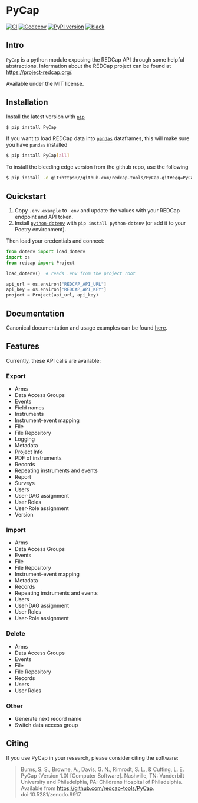 # PyCap

[![CI](https://github.com/redcap-tools/PyCap/actions/workflows/ci.yml/badge.svg)](https://github.com/redcap-tools/PyCap/actions/workflows/ci.yml)
[![Codecov](https://codecov.io/gh/redcap-tools/PyCap/branch/master/graph/badge.svg?token=IRgcPzANxU)](https://codecov.io/gh/redcap-tools/PyCap)
[![PyPI version](https://badge.fury.io/py/pycap.svg)](https://badge.fury.io/py/pycap)
[![black](https://img.shields.io/badge/code%20style-black-black)](https://pypi.org/project/black/)

## Intro

`PyCap` is a python module exposing the REDCap API through some helpful abstractions. Information about the REDCap project can be found at https://project-redcap.org/.

Available under the MIT license.

## Installation

Install the latest version with [`pip`](https://pypi.python.org/pypi/pip)

```sh
$ pip install PyCap
```

If you want to load REDCap data into [`pandas`](https://pandas.pydata.org/) dataframes, this will make sure you have `pandas` installed

```sh
$ pip install PyCap[all]
```

To install the bleeding edge version from the github repo, use the following

```sh
$ pip install -e git+https://github.com/redcap-tools/PyCap.git#egg=PyCap
```

## Quickstart

1. Copy `.env.example` to `.env` and update the values with your REDCap endpoint and API token.
2. Install [`python-dotenv`](https://pypi.org/project/python-dotenv/) with `pip install python-dotenv` (or add it to your Poetry environment).

Then load your credentials and connect:

```python
from dotenv import load_dotenv
import os
from redcap import Project

load_dotenv()  # reads .env from the project root

api_url = os.environ["REDCAP_API_URL"]
api_key = os.environ["REDCAP_API_KEY"]
project = Project(api_url, api_key)
```

## Documentation

Canonical documentation and usage examples can be found [here](https://redcap-tools.github.io/PyCap/).

## Features

Currently, these API calls are available:

### Export

* Arms
* Data Access Groups
* Events
* Field names
* Instruments
* Instrument-event mapping
* File
* File Repository
* Logging
* Metadata
* Project Info
* PDF of instruments
* Records
* Repeating instruments and events
* Report
* Surveys
* Users
* User-DAG assignment
* User Roles
* User-Role assignment
* Version

### Import

* Arms
* Data Access Groups
* Events
* File
* File Repository
* Instrument-event mapping
* Metadata
* Records
* Repeating instruments and events
* Users
* User-DAG assignment
* User Roles
* User-Role assignment

### Delete

* Arms
* Data Access Groups
* Events
* File
* File Repository
* Records
* Users
* User Roles

### Other

* Generate next record name
* Switch data access group

## Citing

If you use PyCap in your research, please consider citing the software:

>    Burns, S. S., Browne, A., Davis, G. N., Rimrodt, S. L., & Cutting, L. E. PyCap (Version 1.0) [Computer Software].
>    Nashville, TN: Vanderbilt University and Philadelphia, PA: Childrens Hospital of Philadelphia.
>    Available from https://github.com/redcap-tools/PyCap. doi:10.5281/zenodo.9917
